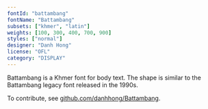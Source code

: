 ```yaml
---
fontId: "battambang"
fontName: "Battambang"
subsets: ["khmer", "latin"]
weights: [100, 300, 400, 700, 900]
styles: ["normal"]
designer: "Danh Hong"
license: "OFL"
category: "DISPLAY"
---
```


<p>
Battambang is a Khmer font for body text. The shape is similar to the Battambang legacy font released in the 1990s.
</p>
<p>
To contribute, see <a href="https://github.com/danhhong/Battambang">github.com/danhhong/Battambang</a>.
</p>
